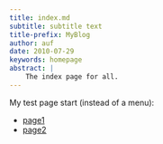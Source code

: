 ```yaml
---
title: index.md
subtitle: subtitle text
title-prefix: MyBlog
author: auf 
date: 2010-07-29
keywords: homepage
abstract: | 
    The index page for all. 
---
```


My test page start (instead of a menu): 

- [page1](/Blog/postwk.html) 
- [page2](/PublicationList/postWithReference.html)
